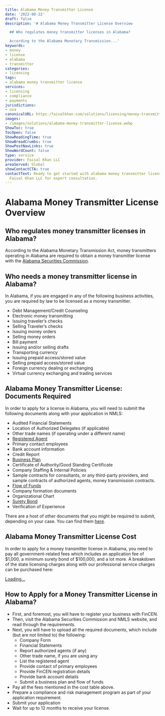 ```yaml
---
title: Alabama Money Transmitter License
date: '2022-08-22'
draft: false
description: '# Alabama Money Transmitter License Overview

  ## Who regulates money transmitter licenses in Alabama?

  According to the Alabama Monetary Transmission...'
keywords:
- money
- license
- alabama
- transmitter
categories:
- licensing
tags:
- alabama money transmitter license
services:
- licensing
- compliance
- payments
jurisdictions:
- usa
canonicalURL: https:/faisalkhan.com/solutions/licensing/money-transmitter-license-mtl/alabama-money-transmitter-license/
images:
- /images/solutions/alabama-money-transmitter-license.webp
ShowToc: true
TocOpen: false
ShowReadingTime: true
ShowBreadCrumbs: true
ShowPostNavLinks: true
ShowWordCount: false
type: service
provider: Faisal Khan LLC
areaServed: Global
showContactCTA: true
contactText: Ready to get started with alabama money transmitter license? Contact
  Faisal Khan LLC for expert consultation.
---
```


# Alabama Money Transmitter License Overview

## Who regulates money transmitter licenses in Alabama?

According to the Alabama Monetary Transmission Act, money transmitters operating in Alabama are required to obtain a money transmitter license with the [Alabama Securities Commission](https://asc.alabama.gov/Registration%20Filing%20Req/soc7a_revised_filing_req.aspx).

## Who needs a money transmitter license in Alabama?

In Alabama, if you are engaged in any of the following business activities, you are required by law to be licensed as a money transmitter.

  * Debt Management/Credit Counseling
  * Electronic money transmitting
  * Issuing traveler’s checks
  * Selling Traveler’s checks
  * Issuing money orders
  * Selling money orders
  * Bill payment
  * Issuing and/or selling drafts
  * Transporting currency
  * Issuing prepaid access/stored value
  * Selling prepaid access/stored value
  * Foreign currency dealing or exchanging
  * Virtual currency exchanging and trading services

## Alabama Money Transmitter License: Documents Required

In order to apply for a license in Alabama, you will need to submit the following documents along with your application in NMLS:

  * Audited Financial Statements
  * Location of Authorized Delegates (if applicable)
  * Other trade names (if operating under a different name)
  * [Registered Agent](https://faisalkhan.com/solutions/licensing/registered-agent-ra/)
  * Primary contact employees
  * Bank account information
  * Credit Report
  * [Business Plan](https://faisalkhan.com/knowledge-hub/resources-and-references/business-plan/)
  * Certificate of Authority/Good Standing Certificate
  * Company Staffing & Internal Policies
  * Sample contracts for consultants, or any third-party providers, and sample contracts of authorized agents, money transmission contracts.
  * [Flow of Funds](https://faisalkhan.com/solutions/risk-and-compliance/flow-of-funds-fof/)
  * Company formation documents
  * Organizational Chart
  * [Surety Bond](https://faisalkhan.com/knowledge-hub/resources-and-references/surety-bond/)
  * Verification of Experience

There are a host of other documents that you might be required to submit, depending on your case. You can find them [here](https://faisalkhan.com/documents-required-for-money-transmitter-license/).

## Alabama Money Transmitter License Cost

In order to apply for a money transmitter license in Alabama, you need to pay all government-related fees which includes an application fee of $1,000, a minimum surety bond of $100,000, and a lot more. A breakdown of the state licensing charges along with our professional service charges can be purchased here:

[Loading...](https://fkhan.gumroad.com/l/alabama-money-transmitter-license-cost)

## How to Apply for a Money Transmitter License in Alabama?

  * First, and foremost, you will have to register your business with FinCEN.
  * Then, visit the Alabama Securities Commission and NMLS website, and read through the requirements.
  * Next, you will have to upload all the required documents, which include (but are not limited to) the following:
    * Company Form
    * Financial Statements
    * Report authorized agents (if any)
    * Other trade name, if you are using any
    * List the registered agent
    * Provide contact of primary employees
    * Provide FinCEN registration details
    * Provide bank account details
    * Submit a business plan and flow of funds
  * Pay all the fees mentioned in the cost table above.
  * Prepare a compliance and risk management program as part of your application requirement.
  * Submit your application
  * Wait for up to 12 months to receive your license.